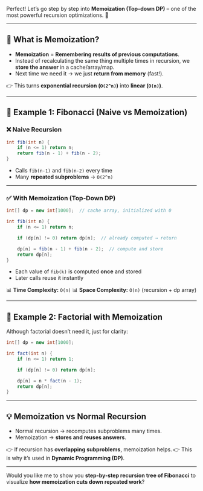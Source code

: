 Perfect! Let’s go step by step into **Memoization (Top-down DP)** – one of the most powerful recursion optimizations. 🚀

---

## 🧠 **What is Memoization?**

- **Memoization** = **Remembering results of previous computations**.
- Instead of recalculating the same thing multiple times in recursion, we **store the answer** in a cache/array/map.
- Next time we need it → we just **return from memory** (fast!).

👉 This turns **exponential recursion (`O(2^n)`)** into **linear (`O(n)`)**.

---

## 🔹 Example 1: Fibonacci (Naive vs Memoization)

### ❌ Naive Recursion

```java
int fib(int n) {
    if (n <= 1) return n;
    return fib(n - 1) + fib(n - 2);
}
```

- Calls `fib(n-1)` and `fib(n-2)` every time
- Many **repeated subproblems** → `O(2^n)`

---

### ✅ With Memoization (Top-Down DP)

```java
int[] dp = new int[1000];  // cache array, initialized with 0

int fib(int n) {
    if (n <= 1) return n;

    if (dp[n] != 0) return dp[n];  // already computed → return

    dp[n] = fib(n - 1) + fib(n - 2);  // compute and store
    return dp[n];
}
```

- Each value of `fib(k)` is computed **once** and stored
- Later calls reuse it instantly

📊 **Time Complexity:** `O(n)`
📊 **Space Complexity:** `O(n)` (recursion + dp array)

---

## 🔹 Example 2: Factorial with Memoization

Although factorial doesn’t need it, just for clarity:

```java
int[] dp = new int[1000];

int fact(int n) {
    if (n <= 1) return 1;

    if (dp[n] != 0) return dp[n];

    dp[n] = n * fact(n - 1);
    return dp[n];
}
```

---

## 💡 Memoization vs Normal Recursion

- Normal recursion → recomputes subproblems many times.
- Memoization → **stores and reuses answers**.

👉 If recursion has **overlapping subproblems**, memoization helps.
👉 This is why it’s used in **Dynamic Programming (DP)**.

---

Would you like me to show you **step-by-step recursion tree of Fibonacci** to visualize **how memoization cuts down repeated work**?
